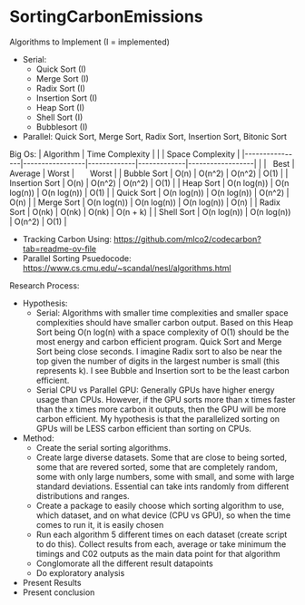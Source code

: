 # SortingCarbonEmissions

Algorithms to Implement (I = implemented)
- Serial:
  - Quick Sort (I)
  - Merge Sort (I)
  - Radix Sort (I)
  - Insertion Sort (I)
  - Heap Sort (I)
  - Shell Sort (I)
  - Bubblesort (I)
- Parallel: Quick Sort, Merge Sort, Radix Sort, Insertion Sort, Bitonic Sort

Big Os:
| Algorithm      | Time Complexity |             |             | Space Complexity |
|----------------|-----------------|-------------|-------------|------------------|
|                |   Best          | Average     | Worst       |       Worst      |
| Bubble Sort    | O(n)            | O(n^2)      | O(n^2)      | O(1)             |
| Insertion Sort | O(n)            | O(n^2)      | O(n^2)      | O(1)             |
| Heap Sort      | O(n log(n))     | O(n log(n)) | O(n log(n)) | O(1)             |
| Quick Sort     | O(n log(n))     | O(n log(n)) | O(n^2)      | O(n)             |
| Merge Sort     | O(n log(n))     | O(n log(n)) | O(n log(n)) | O(n)             |
| Radix Sort     | O(nk)           | O(nk)       | O(nk)       | O(n + k)         |
| Shell Sort     | O(n log(n))     | O(n log(n)) | O(n^2)      | O(1)             |

- Tracking Carbon Using: https://github.com/mlco2/codecarbon?tab=readme-ov-file
- Parallel Sorting Psuedocode: https://www.cs.cmu.edu/~scandal/nesl/algorithms.html

Research Process:
- Hypothesis:
  - Serial: Algorithms with smaller time complexities and smaller space complexities should have smaller carbon output. Based on this Heap Sort being O(n log(n) with a space complexity of O(1) should be the most energy and carbon efficient program. Quick Sort and Merge Sort being close seconds. I imagine Radix sort to also be near the top given the number of digits in the largest number is small (this represents k). I see Bubble and Insertion sort to be the least carbon efficient.
  - Serial CPU vs Parallel GPU: Generally GPUs have higher energy usage than CPUs. However, if the GPU sorts more than x times faster than the x times more carbon it outputs, then the GPU will be more carbon efficient. My hypothesis is that the parallelized sorting on GPUs will be LESS carbon efficient than sorting on CPUs.
- Method:
  - Create the serial sorting algorithms.
  - Create large diverse datasets. Some that are close to being sorted, some that are revered sorted, some that are completely random, some with only large numbers, some with small, and some with large standard deviations. Essential can take ints randomly from different distributions and ranges.
  - Create a package to easily choose which sorting algorithm to use, which dataset, and on what device (CPU vs GPU), so when the time comes to run it, it is easily chosen
  - Run each algorithm 5 different times on each dataset (create script to do this). Collect results from each, average or take minimum the timings and C02 outputs as the main data point for that algorithm
  - Conglomorate all the different result datapoints
  - Do exploratory analysis
- Present Results
- Present conclusion

